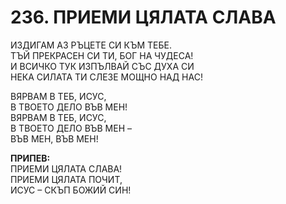 # 236. ПРИЕМИ ЦЯЛАТА СЛАВА

ИЗДИГАМ АЗ РЪЦЕТЕ СИ КЪМ ТЕБЕ.  
ТЪЙ ПРЕКРАСЕН СИ ТИ, БОГ НА ЧУДЕСА!  
И ВСИЧКО ТУК ИЗПЪЛВАЙ СЪС ДУХА СИ  
НЕКА СИЛАТА ТИ СЛЕЗЕ МОЩНО НАД НАС!  

ВЯРВАМ В ТЕБ, ИСУС,  
В ТВОЕТО ДЕЛО ВЪВ МЕН!  
ВЯРВАМ В ТЕБ, ИСУС,  
В ТВОЕТО ДЕЛО ВЪВ МЕН –  
ВЪВ МЕН, ВЪВ МЕН!  

**ПРИПЕВ:**  
ПРИЕМИ ЦЯЛАТА СЛАВА!  
ПРИЕМИ ЦЯЛАТА ПОЧИТ,  
ИСУС – СКЪП БОЖИЙ СИН!


<DownloadsButton pdf="/pdf/236-priemi-tsqlata-slava.pdf" />

<DownloadChordsButton pdf="/chords/236-priemi-tsqlata-slava_akord.pdf"/>
